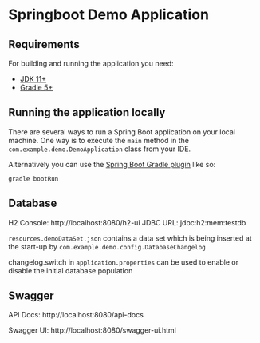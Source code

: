 # Springboot Demo Application

## Requirements

For building and running the application you need:

- [JDK 11+](https://www.oracle.com/java/technologies/javase-downloads.html)
- [Gradle 5+](https://gradle.org)

## Running the application locally

There are several ways to run a Spring Boot application on your local machine. One way is to execute the `main` method in the `com.example.demo.DemoApplication` class from your IDE.

Alternatively you can use the [Spring Boot Gradle plugin](https://spring.io/guides/gs/gradle/) like so:

```shell
gradle bootRun
```

## Database

H2 Console: http://localhost:8080/h2-ui
    JDBC URL: jdbc:h2:mem:testdb

`resources.demoDataSet.json` contains a data set which is being inserted at the start-up by `com.example.demo.config.DatabaseChangelog`

changelog.switch in `application.properties` can be used to enable or disable the initial database population

## Swagger

API Docs: http://localhost:8080/api-docs

Swagger UI: http://localhost:8080/swagger-ui.html